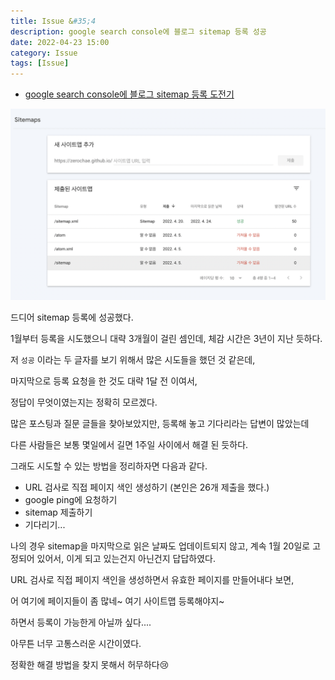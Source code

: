 ```yaml
---
title: Issue &#35;4
description: google search console에 블로그 sitemap 등록 성공
date: 2022-04-23 15:00
category: Issue
tags: [Issue]
---
```


- [google search console에 블로그 sitemap 등록 도전기](http://zerochae.github.io/issue/sitemap)

![image](/assets/images/post/img-2022-04-24-01.png "감격스러운 순간")

드디어 sitemap 등록에 성공했다.

1월부터 등록을 시도했으니 대략 3개월이 걸린 셈인데, 체감 시간은 3년이 지난 듯하다.

저 `성공` 이라는 두 글자를 보기 위해서 많은 시도들을 했던 것 같은데, 

마지막으로 등록 요청을 한 것도 대략 1달 전 이여서,

정답이 무엇이였는지는 정확히 모르겠다.

많은 포스팅과 질문 글들을 찾아보았지만, 등록해 놓고 기다리라는 답변이 많았는데

다른 사람들은 보통 몇일에서 길면 1주일 사이에서 해결 된 듯하다.

그래도 시도할 수 있는 방법을 정리하자면 다음과 같다.

- URL 검사로 직접 페이지 색인 생성하기 (본인은 26개 제출을 했다.)
- google ping에 요청하기
- sitemap 제출하기
- 기다리기...

나의 경우 sitemap을 마지막으로 읽은 날짜도 업데이트되지 않고, 계속 1월 20일로 고정되어 있어서, 이게 되고 있는건지 아닌건지 답답하였다. 

URL 검사로 직접 페이지 색인을 생성하면서 유효한 페이지를 만들어내다 보면, 

어 여기에 페이지들이 좀 많네~ 여기 사이트맵 등록해야지~

하면서 등록이 가능한게 아닐까 싶다....

아무튼 너무 고통스러운 시간이였다.

정확한 해결 방법을 찾지 못해서 허무하다😢